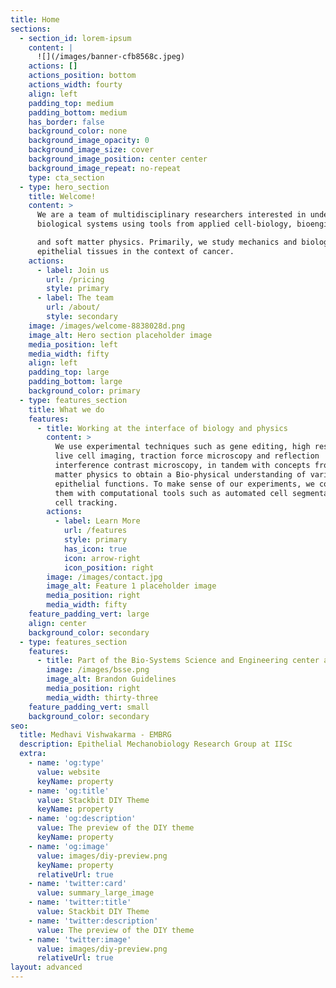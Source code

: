 ```yaml
---
title: Home
sections:
  - section_id: lorem-ipsum
    content: |
      ![](/images/banner-cfb8568c.jpeg)
    actions: []
    actions_position: bottom
    actions_width: fourty
    align: left
    padding_top: medium
    padding_bottom: medium
    has_border: false
    background_color: none
    background_image_opacity: 0
    background_image_size: cover
    background_image_position: center center
    background_image_repeat: no-repeat
    type: cta_section
  - type: hero_section
    title: Welcome!
    content: >
      We are a team of multidisciplinary researchers interested in understanding
      biological systems using tools from applied cell-biology, bioengineering

      and soft matter physics. Primarily, we study mechanics and biology of
      epithelial tissues in the context of cancer. 
    actions:
      - label: Join us
        url: /pricing
        style: primary
      - label: The team
        url: /about/
        style: secondary
    image: /images/welcome-8838028d.png
    image_alt: Hero section placeholder image
    media_position: left
    media_width: fifty
    align: left
    padding_top: large
    padding_bottom: large
    background_color: primary
  - type: features_section
    title: What we do
    features:
      - title: Working at the interface of biology and physics
        content: >
          We use experimental techniques such as gene editing, high resolution
          live cell imaging, traction force microscopy and reflection
          interference contrast microscopy, in tandem with concepts from soft
          matter physics to obtain a Bio-physical understanding of various
          epithelial functions. To make sense of our experiments, we complement
          them with computational tools such as automated cell segmentation and
          cell tracking.
        actions:
          - label: Learn More
            url: /features
            style: primary
            has_icon: true
            icon: arrow-right
            icon_position: right
        image: /images/contact.jpg
        image_alt: Feature 1 placeholder image
        media_position: right
        media_width: fifty
    feature_padding_vert: large
    align: center
    background_color: secondary
  - type: features_section
    features:
      - title: Part of the Bio-Systems Science and Engineering center at IISc
        image: /images/bsse.png
        image_alt: Brandon Guidelines
        media_position: right
        media_width: thirty-three
    feature_padding_vert: small
    background_color: secondary
seo:
  title: Medhavi Vishwakarma - EMBRG
  description: Epithelial Mechanobiology Research Group at IISc
  extra:
    - name: 'og:type'
      value: website
      keyName: property
    - name: 'og:title'
      value: Stackbit DIY Theme
      keyName: property
    - name: 'og:description'
      value: The preview of the DIY theme
      keyName: property
    - name: 'og:image'
      value: images/diy-preview.png
      keyName: property
      relativeUrl: true
    - name: 'twitter:card'
      value: summary_large_image
    - name: 'twitter:title'
      value: Stackbit DIY Theme
    - name: 'twitter:description'
      value: The preview of the DIY theme
    - name: 'twitter:image'
      value: images/diy-preview.png
      relativeUrl: true
layout: advanced
---
```

